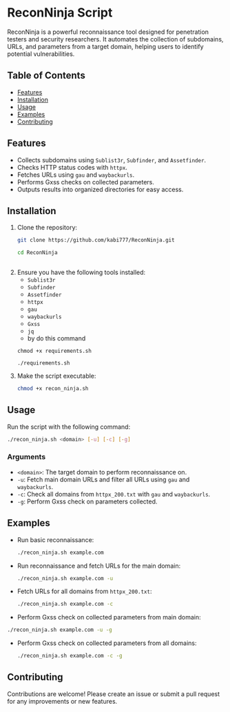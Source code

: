 
# ReconNinja Script 

ReconNinja is a powerful reconnaissance tool designed for penetration testers and security researchers. It automates the collection of subdomains, URLs, and parameters from a target domain, helping users to identify potential vulnerabilities.

## Table of Contents
- [Features](#features)
- [Installation](#installation)
- [Usage](#usage)
- [Examples](#examples)
- [Contributing](#contributing)


## Features
- Collects subdomains using `Sublist3r`, `Subfinder`, and `Assetfinder`.
- Checks HTTP status codes with `httpx`.
- Fetches URLs using `gau` and `waybackurls`.
- Performs Gxss checks on collected parameters.
- Outputs results into organized directories for easy access.

## Installation
1. Clone the repository:
   ```bash
   git clone https://github.com/kabi777/ReconNinja.git
   ```
   ``` bash
   cd ReconNinja
  

2. Ensure you have the following tools installed:
   - `Sublist3r`
   - `Subfinder`
   - `Assetfinder`
   - `httpx`
   - `gau`
   - `waybackurls`
   - `Gxss`
   - `jq`
   - by do this command
   ```
   chmod +x requirements.sh
   ```
   ```
   ./requirements.sh

3. Make the script executable:
   ```bash
   chmod +x recon_ninja.sh
   ```

## Usage
Run the script with the following command:
```bash
./recon_ninja.sh <domain> [-u] [-c] [-g]
```

### Arguments
- `<domain>`: The target domain to perform reconnaissance on.
- `-u`: Fetch main domain URLs and filter all URLs using `gau` and `waybackurls`.
- `-c`: Check all domains from `httpx_200.txt` with `gau` and `waybackurls`.
- `-g`: Perform Gxss check on parameters collected.

## Examples
- Run basic reconnaissance:
  ```bash
  ./recon_ninja.sh example.com
  ```
- Run reconnaissance and fetch URLs for the main domain:
  ```bash
  ./recon_ninja.sh example.com -u
  ```
- Fetch URLs for all domains from `httpx_200.txt`:
  ```bash
  ./recon_ninja.sh example.com -c
  ```
 - Perform Gxss check on collected parameters from main domain:
  ```bash
  ./recon_ninja.sh example.com -u -g
  ```

- Perform Gxss check on collected parameters from all domains:
  ```bash
  ./recon_ninja.sh example.com -c -g 
  ```
  

## Contributing
Contributions are welcome! Please create an issue or submit a pull request for any improvements or new features.

